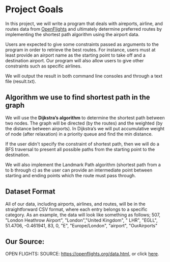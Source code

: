 # Project Goals
In this project, we will write a program that deals with aireports, airline, and routes data from [OpenFlights](https://openflights.org/data.html) and ultimately determine preferred routes by implementing the shortest path algorithm using the airport data. 

Users are expected to give some constraints passed as arguments to the program in order to retrieve the best routes. For instance, users must at least provide an airport name as the starting point to take off and a destination airport. Our program will also allow users to give other constraints such as specific airlines. 

We will output the result in both command line consoles and through a text file (result.txt).

## Algorithm we use to find shortest path in the graph
We will use the **Dijkstra’s algorithm** to determine the shortest path between two nodes. The graph will be directed (by the routes) and the weighted (by the distance between airports). In Dijkstra’s we will put accumulative weight of node (after relaxation) in a priority queue and find the min distance. 

If the user didn't specify the constraint of shortest path, then we will do a BFS traversal to present all possible paths from the starting point to the destination.

We will also implement the Landmark Path algorithm (shortest path from a to b through c) as the user can provide an intermediate point between starting and ending points which the route must pass through.

## Dataset Format
All of our data, including airports, airlines, and routes, will be in the straightforward CSV format, where each entry belongs to a specific category. 
As an example, the data will look like something as follows;
507, "London Heathrow Airport", "London","United Kingdom", " LHR", "EGLL",  51.4706, -0.461941, 83, 0, "E", "Europe/London", "airport", "OurAirports"
## Our Source:
OPEN FLIGHTS:
SOURCE: https://openflights.org/data.html, or click [here](https://openflights.org/data.html).

